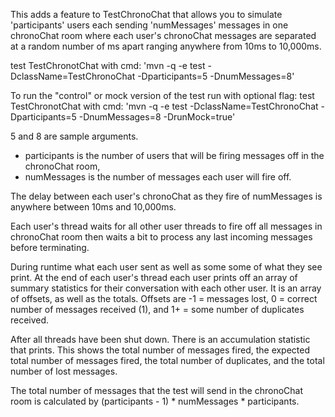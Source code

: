 This adds a feature to TestChronoChat that allows you to simulate
'participants' users each sending 'numMessages' messages in one chronoChat
room where each user's chronoChat messages are separated at a random number of
ms apart ranging anywhere from 10ms to 10,000ms.

test TestChronotChat with cmd: 'mvn -q -e test -DclassName=TestChronoChat -Dparticipants=5 -DnumMessages=8'

To run the "control" or mock version of the test run with optional flag:
test TestChronotChat with cmd: 'mvn -q -e test -DclassName=TestChronoChat -Dparticipants=5 -DnumMessages=8 -DrunMock=true'

5 and 8 are sample arguments.
- participants is the number of users that will be firing messages off in
the chronoChat room,
- numMessages is the number of messages each user will fire off.

The delay between each user's chronoChat as they fire of numMessages is
anywhere between 10ms and 10,000ms.

Each user's thread waits for all other user threads to fire off all
messages in chronoChat room then waits a bit to process any last incoming
messages before terminating.

During runtime what each user sent as well as some some of what they see print.
At the end of each user's thread each user prints off an array of summary
statistics for their conversation with each other user. It is an array
of offsets, as well as the totals. Offsets are -1 = messages lost, 0 =
correct number of messages received (1), and 1+ = some number of
duplicates received.

After all threads have been shut down. There is an accumulation
statistic that prints. This shows the total number of messages
fired, the expected total number of messages fired, the total number of
duplicates, and the total number of lost messages.

The total number of messages that the test will send in the chronoChat room is
calculated by (participants - 1) * numMessages * participants.
